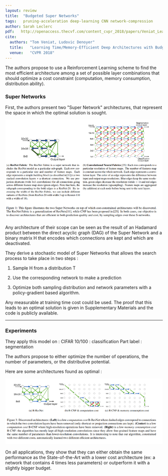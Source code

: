 ```yaml
---
layout: review
title:  "Budgeted Super Networks"
tags:   pruning-acceleration deep-learning CNN network-compression 
author: Sarah Leclerc
pdf:   http://openaccess.thecvf.com/content_cvpr_2018/papers/Veniat_Learning_TimeMemory-Efficient_Deep_CVPR_2018_paper.pdf
cite:
  authors: "Tom Veniat, Ludovic Denoyer"
  title:   "Learning Time/Memory-Efficient Deep Architectures with Budgeted Super Networks"
  venue:   "CVPR 2018"
---
```



The authors propose to use a Reinforcement Learning scheme to find the most efficient architecture among a set of possible layer combinations that should optimize a cost constraint (computation, memory consumption, distribution ability).

### Super Networks

First, the authors present two "Super Network" architectures, that represent the space in which the optimal solution is sought.

![](/deep-learning/images/budgeted-CNN/supernets.png)

Any architecture of their scope can be seen as the result of an Hadamard product between the direct acyclic graph (DAG) of the Super Network and a binary matrix H that encodes which connections are kept and which are deactivated.

They derive a stochastic model of Super Networks that allows the search process to take place in two steps :

1. Sample H from a distribution T


2. Use the corresponding network to make a prediction

3. Optimize both sampling distribution and network parameters with a policy-gradient based algorithm.

Any measurable at training time cost could be used. The proof that this leads to an optimal solution is given in Supplementary Materials and the code is publicly available.

---

### Experiments

They apply this model on :
CIFAR 10/100 : classification
Part label : segmentation

The authors propose to either optimize the number of operations, the number of parameters, or the distributive potential.

Here are some architectures found as optimal :

![](/deep-learning/images/budgeted-CNN/archi.png)

On all applications, they show that they can either obtain the same performance as the State-of-the-Art with a lower cost architecture (ex: a network that contains 4 times less parameters) or outperform it with a slightly bigger budget.
